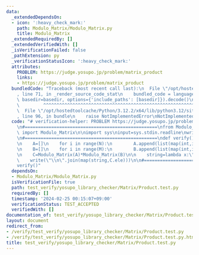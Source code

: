 ```yaml
---
data:
  _extendedDependsOn:
  - icon: ':heavy_check_mark:'
    path: Modulo_Matrix/Modulo_Matrix.py
    title: Modulo_Matrix
  _extendedRequiredBy: []
  _extendedVerifiedWith: []
  _isVerificationFailed: false
  _pathExtension: py
  _verificationStatusIcon: ':heavy_check_mark:'
  attributes:
    PROBLEM: https://judge.yosupo.jp/problem/matrix_product
    links:
    - https://judge.yosupo.jp/problem/matrix_product
  bundledCode: "Traceback (most recent call last):\n  File \"/opt/hostedtoolcache/Python/3.12.2/x64/lib/python3.12/site-packages/onlinejudge_verify/documentation/build.py\"\
    , line 71, in _render_source_code_stat\n    bundled_code = language.bundle(stat.path,\
    \ basedir=basedir, options={'include_paths': [basedir]}).decode()\n          \
    \         ^^^^^^^^^^^^^^^^^^^^^^^^^^^^^^^^^^^^^^^^^^^^^^^^^^^^^^^^^^^^^^^^^^^^^^^^^^^^^^^^^\n\
    \  File \"/opt/hostedtoolcache/Python/3.12.2/x64/lib/python3.12/site-packages/onlinejudge_verify/languages/python.py\"\
    , line 96, in bundle\n    raise NotImplementedError\nNotImplementedError\n"
  code: "# verification-helper: PROBLEM https://judge.yosupo.jp/problem/matrix_product\n\
    \n#==================================================\nfrom Modulo_Matrix.Modulo_Matrix\
    \ import Modulo_Matrix\n\nimport sys\ninput=sys.stdin.readline\nwrite=sys.stdout.write\n\
    \n#==================================================\ndef verify():\n    N,M,K=map(int,input().split())\n\
    \n    A=[]\n    for i in range(N):\n        A.append(list(map(int,input().split())))\n\
    \n    B=[]\n    for i in range(M):\n        B.append(list(map(int,input().split())))\n\
    \n    C=Modulo_Matrix(A)*Modulo_Matrix(B)\n\n    string=lambda x:\" \".join(map(str,x))\n\
    \    write(\"\\n\".join(map(string,C.ele)))\n\n#==================================================\n\
    verify()"
  dependsOn:
  - Modulo_Matrix/Modulo_Matrix.py
  isVerificationFile: true
  path: test_verify/yosupo_library_checker/Matrix/Product.test.py
  requiredBy: []
  timestamp: '2024-02-25 00:15:07+09:00'
  verificationStatus: TEST_ACCEPTED
  verifiedWith: []
documentation_of: test_verify/yosupo_library_checker/Matrix/Product.test.py
layout: document
redirect_from:
- /verify/test_verify/yosupo_library_checker/Matrix/Product.test.py
- /verify/test_verify/yosupo_library_checker/Matrix/Product.test.py.html
title: test_verify/yosupo_library_checker/Matrix/Product.test.py
---
```

